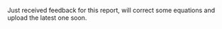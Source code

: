 Just received feedback for this report, will correct some equations and upload the latest one soon.
